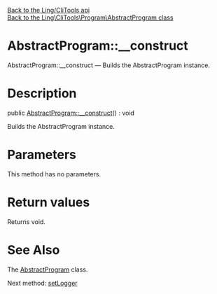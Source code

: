 [Back to the Ling/CliTools api](https://github.com/lingtalfi/CliTools/blob/master/doc/api/Ling/CliTools.md)<br>
[Back to the Ling\CliTools\Program\AbstractProgram class](https://github.com/lingtalfi/CliTools/blob/master/doc/api/Ling/CliTools/Program/AbstractProgram.md)


AbstractProgram::__construct
================



AbstractProgram::__construct — Builds the AbstractProgram instance.




Description
================


public [AbstractProgram::__construct](https://github.com/lingtalfi/CliTools/blob/master/doc/api/Ling/CliTools/Program/AbstractProgram/__construct.md)() : void




Builds the AbstractProgram instance.




Parameters
================

This method has no parameters.


Return values
================

Returns void.








See Also
================

The [AbstractProgram](https://github.com/lingtalfi/CliTools/blob/master/doc/api/Ling/CliTools/Program/AbstractProgram.md) class.

Next method: [setLogger](https://github.com/lingtalfi/CliTools/blob/master/doc/api/Ling/CliTools/Program/AbstractProgram/setLogger.md)<br>

